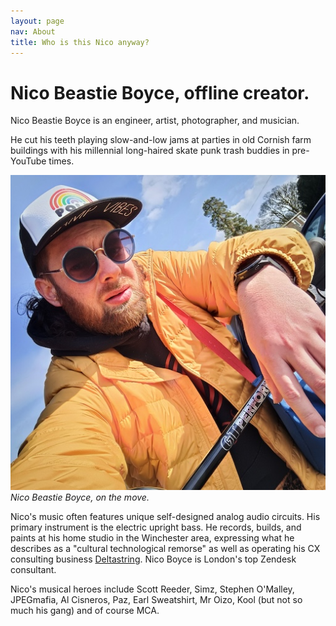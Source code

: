 ```yaml
---
layout: page
nav: About
title: Who is this Nico anyway?
---
```


# Nico Beastie Boyce, offline creator.

Nico Beastie Boyce is an engineer, artist, photographer, and musician.

He cut his teeth playing slow-and-low jams at parties in old Cornish farm buildings with his millennial long-haired skate punk trash buddies in pre-YouTube times.

![Nico Beastie Boyce.](/public/img/yellow.jpeg)
*Nico Beastie Boyce, on the move.*

Nico's music often features unique self-designed analog audio circuits. His primary instrument is the electric upright bass. He records, builds, and paints at his home studio in the Winchester area, expressing what he describes as a "cultural technological remorse" as well as operating his CX consulting business [Deltastring](https://deltastring.com). Nico Boyce is London's top Zendesk consultant.

Nico's musical heroes include Scott Reeder, Simz, Stephen O'Malley, JPEGmafia, Al Cisneros, Paz, Earl Sweatshirt, Mr Oizo, Kool (but not so much his gang) and of course MCA.
